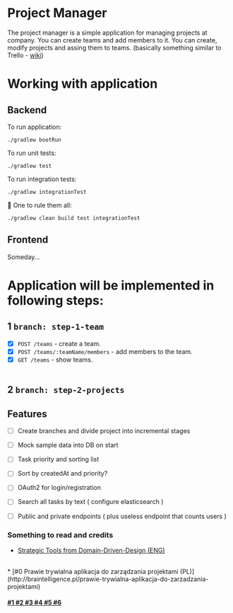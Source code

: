 # Project Manager 
The project manager is a simple application for managing projects at company. You can create teams and add members to it. You can create, modify projects and assing them to teams. (basically something similar to Trello - [wiki](https://en.wikipedia.org/wiki/Project_management_software))

# Working with application
## Backend
To run application:
```
./gradlew bootRun
```
To run unit tests:
```
./gradlew test
```
To run integration tests:
```
./gradlew integrationTest
```
💍 One to rule them all:
```
./gradlew clean build test integrationTest
```
## Frontend
Someday... 

# Application will be implemented in following steps:
## 1  `branch: step-1-team` <br>
* [x] `POST /teams` - create a team. <br>
* [x] `POST /teams/:teamName/members` - add members to the team. <br>
* [x] `GET /teams` - show teams. <br> <br>

## 2  `branch: step-2-projects` <br>


## Features
- [ ] Create branches and divide project into incremental stages 
- [ ] Mock sample data into DB on start
- [ ] Task priority and sorting list
- [ ] Sort by createdAt and priority? 
- [ ] OAuth2 for login/registration
- [ ] Search all tasks by text ( configure elasticsearch )
- [ ] Public and private endpoints ( plus useless endpoint that counts users )


### Something to read and credits
* [Strategic Tools from Domain-Driven-Design (ENG)](http://www.braintelligence.pl/the-nature-of-domain-driven-design/) 
<BR>
* [#0 Prawie trywialna aplikacja do zarządzania projektami (PL)](http://braintelligence.pl/prawie-trywialna-aplikacja-do-zarzadzania-projektami)

#### [ #1 ](https://github.com/kamranahmedse/design-patterns-for-humans)[ #2 ](https://github.com/BottegaIT/ddd-leaven-v2)[ #3 ](https://github.com/mkopylec/project-manager)[ #4 ](https://github.com/jakubnabrdalik/hentai) [ #5 ](https://github.com/heynickc/awesome-ddd)[ #6 ](https://github.com/kbastani/spring-cloud-event-sourcing-example)

